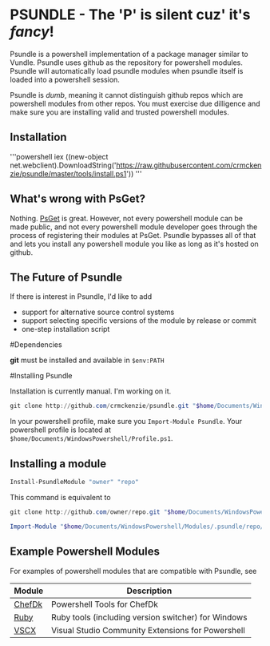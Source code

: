 # PSUNDLE - The 'P' is silent cuz' it's _fancy_!

Psundle is a powershell implementation of a package manager similar to Vundle. Psundle uses github as the repository for powershell modules.
Psundle will automatically load psundle modules when psundle itself is loaded into a powershell session.

Psundle is _dumb_, meaning it cannot distinguish github repos which are powershell modules from other repos. You must exercise due dilligence and make sure you are installing valid and trusted powershell modules.

## Installation

'''powershell
iex ((new-object net.webclient).DownloadString('https://raw.githubusercontent.com/crmckenzie/psundle/master/tools/install.ps1'))
'''

## What's wrong with PsGet?

Nothing. [PsGet](http://psget.net/) is great. However, not every powershell module can be made public, and not every powershell module developer goes through the process of registering their modules at PsGet. Psundle bypasses all of that and lets you install any powershell module you like as long as it's hosted on github.

## The Future of Psundle

If there is interest in Psundle, I'd like to add

* support for alternative source control systems
* support selecting specific versions of the module by release or commit
* one-step installation script

#Dependencies

**git** must be installed and available in `$env:PATH`

#Installing Psundle

Installation is currently manual. I'm working on it.

```powershell
git clone http://github.com/crmckenzie/psundle.git "$home/Documents/WindowsPowershell/Modules/Psundle"
```
In your powershell profile, make sure you `Import-Module Psundle`. Your powershell profile is located at `$home/Documents/WindowsPowershell/Profile.ps1`.

## Installing a module

```powershell
Install-PsundleModule "owner" "repo"
```

This command is equivalent to

```powershell
git clone http://github.com/owner/repo.git "$home/Documents/WindowsPowershell/Modules/.psundle/repo"

Import-Module "$home/Documents/WindowsPowershell/Modules/.psundle/repo/repo.psm1" -Global
```

## Example Powershell Modules

For examples of powershell modules that are compatible with Psundle, see

| Module | Description |
| ------ | ----------- |
|[ChefDk](http://github.com/crmckenzie/psundle-chefdk)|Powershell Tools for ChefDk|
|[Ruby](http://github.com/crmckenzie/psundle-ruby)|Ruby tools (including version switcher) for Windows|
|[VSCX](http://github.com/crmckenzie/psundle-vscx)|Visual Studio Community Extensions for Powershell|
